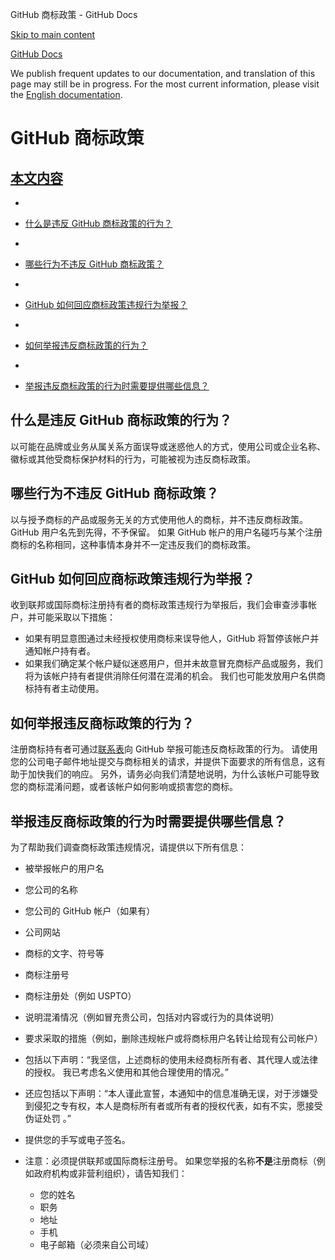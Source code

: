 GitHub 商标政策 - GitHub Docs

[Skip to main content](#main-content)

[](/cn)[GitHub Docs](/cn)

We publish frequent updates to our documentation, and translation of this page may still be in progress. For the most current information, please visit the [English documentation](/en).

GitHub 商标政策
==========

[本文内容](/site-policy/content-removal-policies/github-trademark-policy#in-this-article)
----------

*
* [什么是违反 GitHub 商标政策的行为？](#what-is-a-github-trademark-policy-violation)

*
* [哪些行为不违反 GitHub 商标政策？](#what-is-not-a-github-trademark-policy-violation)

*
* [GitHub 如何回应商标政策违规行为举报？](#how-does-github-respond-to-reported-trademark-policy-violations)

*
* [如何举报违反商标政策的行为？](#how-do-i-report-a-trademark-policy-violation)

*
* [举报违反商标政策的行为时需要提供哪些信息？](#what-information-is-required-when-reporting-trademark-policy-violations)

[](#what-is-a-github-trademark-policy-violation)什么是违反 GitHub 商标政策的行为？
----------

以可能在品牌或业务从属关系方面误导或迷惑他人的方式，使用公司或企业名称、徽标或其他受商标保护材料的行为，可能被视为违反商标政策。

[](#what-is-not-a-github-trademark-policy-violation)哪些行为不违反 GitHub 商标政策？
----------

以与授予商标的产品或服务无关的方式使用他人的商标，并不违反商标政策。 GitHub 用户名先到先得，不予保留。 如果 GitHub 帐户的用户名碰巧与某个注册商标的名称相同，这种事情本身并不一定违反我们的商标政策。

[](#how-does-github-respond-to-reported-trademark-policy-violations)GitHub 如何回应商标政策违规行为举报？
----------

收到联邦或国际商标注册持有者的商标政策违规行为举报后，我们会审查涉事帐户，并可能采取以下措施：

* 如果有明显意图通过未经授权使用商标来误导他人，GitHub 将暂停该帐户并通知帐户持有者。
* 如果我们确定某个帐户疑似迷惑用户，但并未故意冒充商标产品或服务，我们将为该帐户持有者提供消除任何潜在混淆的机会。 我们也可能发放用户名供商标持有者主动使用。

[](#how-do-i-report-a-trademark-policy-violation)如何举报违反商标政策的行为？
----------

注册商标持有者可通过[联系表](https://support.github.com/contact?tags=docs-trademark)向 GitHub 举报可能违反商标政策的行为。 请使用您的公司电子邮件地址提交与商标相关的请求，并提供下面要求的所有信息，这有助于加快我们的响应。 另外，请务必向我们清楚地说明，为什么该帐户可能导致您的商标混淆问题，或者该帐户如何影响或损害您的商标。

[](#what-information-is-required-when-reporting-trademark-policy-violations)举报违反商标政策的行为时需要提供哪些信息？
----------

为了帮助我们调查商标政策违规情况，请提供以下所有信息：

* 被举报帐户的用户名

* 您公司的名称

* 您公司的 GitHub 帐户（如果有）

* 公司网站

* 商标的文字、符号等

* 商标注册号

* 商标注册处（例如 USPTO）

* 说明混淆情况（例如冒充贵公司，包括对内容或行为的具体说明）

* 要求采取的措施（例如，删除违规帐户或将商标用户名转让给现有公司帐户）

* 包括以下声明：“我坚信，上述商标的使用未经商标所有者、其代理人或法律的授权。 我已考虑名义使用和其他合理使用的情况。”

* 还应包括以下声明：“本人谨此宣誓，本通知中的信息准确无误，对于涉嫌受到侵犯之专有权，本人是商标所有者或所有者的授权代表，如有不实，愿接受伪证处罚 。”

* 提供您的手写或电子签名。

* 注意：必须提供联邦或国际商标注册号。 如果您举报的名称**不是**注册商标（例如政府机构或非营利组织），请告知我们：

  * 您的姓名
  * 职务
  * 地址
  * 手机
  * 电子邮箱（必须来自公司域）

